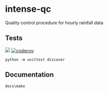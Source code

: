 # intense-qc
Quality control procedure for hourly rainfall data

## Tests

![](https://github.com/nclwater/intense-qc/workflows/tests/badge.svg)
[![codecov](https://codecov.io/gh/nclwater/intense-qc/branch/master/graph/badge.svg?token=R44B23GYHS)](https://codecov.io/gh/nclwater/intense-qc)

`python -m unittest discover`

## Documentation

`docs\make`
